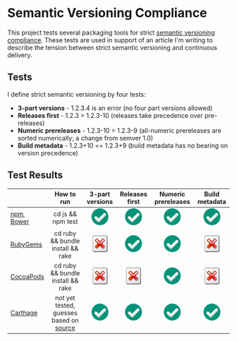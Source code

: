 Semantic Versioning Compliance
==============================

This project tests several packaging tools for strict [semantic versioning compliance](http://semver.org/).
These tests are used in support of an article I'm writing to describe the tension between strict semantic
versioning and continuous delivery.

## Tests

I define strict semantic versioning by four tests:

* **3-part versions** - 1.2.3.4 is an error (no four part versions allowed)
* **Releases first** - 1.2.3 > 1.2.3-10 (releases take precedence over pre-releases)
* **Numeric prereleases** - 1.2.3-10 > 1.2.3-9 (all-numeric prereleases are sorted numerically; a change from semver 1.0)
* **Build metadata** - 1.2.3+10 == 1.2.3+9 (build metadata has no bearing on version precedence)


## Test Results

|                           |How to run                        |3-part versions |Releases first |Numeric prereleases |Build metadata |
|---------------------------|:--------------------------------:|:--------------:|:-------------:|:------------------:|:-------------:|
|[npm][npm], [Bower][bower] |cd js && npm test                 | ![PASS][pass]  | ![PASS][pass] | ![PASS][pass]      | ![PASS][pass] |
|[RubyGems][rubygems]       |cd ruby && bundle install && rake | ![FAIL][fail]  | ![PASS][pass] | ![PASS][pass]      | ![FAIL][fail] |
|[CocoaPods][cocoapods]     |cd ruby && bundle install && rake | ![FAIL][fail]  | ![FAIL][fail] | ![PASS][pass]      | ![FAIL][fail] |
|[Carthage][carthage]       |not yet tested, guesses based on [source](https://github.com/Carthage/Carthage/blob/master/Source/CarthageKit/Version.swift) | ![PASS][pass] | ![PASS][pass] | ![PASS][pass] | ![PASS][pass] |


[pass]: https://github.com/bbyars/semver-compliance/blob/master/images/success.png?raw=true "PASS"
[fail]: https://github.com/bbyars/semver-compliance/blob/master/images/fail.png?raw=true "FAIL"

[npm]: https://www.npmjs.com/
[bower]: http://bower.io/
[rubygems]: https://rubygems.org/
[cocoapods]: https://cocoapods.org/
[carthage]: https://github.com/Carthage/Carthage
